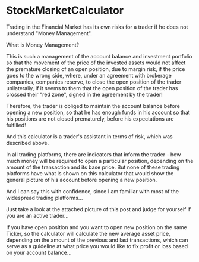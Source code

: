 # StockMarketCalculator

Trading in the Financial Market has its own risks for a trader if he does not understand "Money Management".

What is Money Management?

This is such a management of the account balance and investment portfolio so that the movement of the price of the invested assets would not affect the premature closing of an open position, due to margin risk, if the price goes to the wrong side, where, under an agreement with brokerage companies, companies reserve, to close the open position of the trader unilaterally, if it seems to them that the open position of the trader has crossed their "red zone", signed in the agreement by the trader!

Therefore, the trader is obliged to maintain the account balance before opening a new position, so that he has enough funds in his account so that his positions are not closed prematurely, before his expectations are fulfilled!

And this calculator is a trader's assistant in terms of risk, which was described above.

In all trading platforms, there are indicators that inform the trader - how much money will be required to open a particular position, depending on the amount of the transaction and its base price. But none of these trading platforms have what is shown on this calculator that would show the general picture of his account before opening a new position.

And I can say this with confidence, since I am familiar with most of the widespread trading platforms...

Just take a look at the attached picture of this post and judge for yourself if you are an active trader...

If you have open position and you want to open new position on the same Ticker, so the calculator will calculate the new average asset price, depending on the amount of the previous and last transactions, which can serve as a guideline at what price you would like to fix profit or loss based on your account balance...
